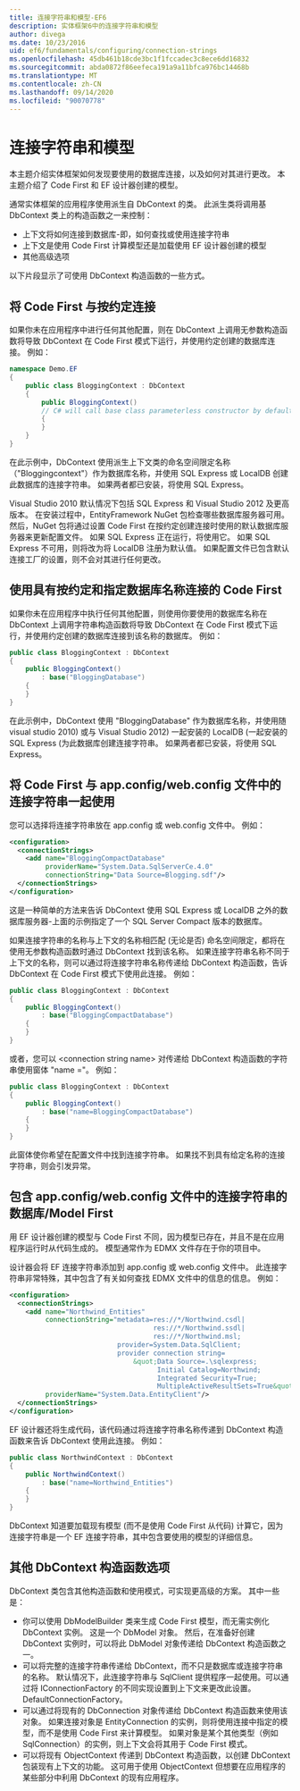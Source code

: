 ```yaml
---
title: 连接字符串和模型-EF6
description: 实体框架6中的连接字符串和模型
author: divega
ms.date: 10/23/2016
uid: ef6/fundamentals/configuring/connection-strings
ms.openlocfilehash: 45db461b18cde3bc1f1fccadec3c8ece6dd16832
ms.sourcegitcommit: abda0872f86eefeca191a9a11bfca976bc14468b
ms.translationtype: MT
ms.contentlocale: zh-CN
ms.lasthandoff: 09/14/2020
ms.locfileid: "90070778"
---
```

# <a name="connection-strings-and-models"></a>连接字符串和模型
本主题介绍实体框架如何发现要使用的数据库连接，以及如何对其进行更改。 本主题介绍了 Code First 和 EF 设计器创建的模型。  

通常实体框架的应用程序使用派生自 DbContext 的类。 此派生类将调用基 DbContext 类上的构造函数之一来控制：  

- 上下文将如何连接到数据库-即，如何查找或使用连接字符串  
- 上下文是使用 Code First 计算模型还是加载使用 EF 设计器创建的模型  
- 其他高级选项  

以下片段显示了可使用 DbContext 构造函数的一些方式。  

## <a name="use-code-first-with-connection-by-convention"></a>将 Code First 与按约定连接  

如果你未在应用程序中进行任何其他配置，则在 DbContext 上调用无参数构造函数将导致 DbContext 在 Code First 模式下运行，并使用约定创建的数据库连接。 例如：  

``` csharp  
namespace Demo.EF
{
    public class BloggingContext : DbContext
    {
        public BloggingContext()
        // C# will call base class parameterless constructor by default
        {
        }
    }
}
```  

在此示例中，DbContext 使用派生上下文类的命名空间限定名称（"Bloggingcontext"）作为数据库名称，并使用 SQL Express 或 LocalDB 创建此数据库的连接字符串。 如果两者都已安装，将使用 SQL Express。  

Visual Studio 2010 默认情况下包括 SQL Express 和 Visual Studio 2012 及更高版本。 在安装过程中，EntityFramework NuGet 包检查哪些数据库服务器可用。 然后，NuGet 包将通过设置 Code First 在按约定创建连接时使用的默认数据库服务器来更新配置文件。 如果 SQL Express 正在运行，将使用它。 如果 SQL Express 不可用，则将改为将 LocalDB 注册为默认值。 如果配置文件已包含默认连接工厂的设置，则不会对其进行任何更改。  

## <a name="use-code-first-with-connection-by-convention-and-specified-database-name"></a>使用具有按约定和指定数据库名称连接的 Code First  

如果你未在应用程序中执行任何其他配置，则使用你要使用的数据库名称在 DbContext 上调用字符串构造函数将导致 DbContext 在 Code First 模式下运行，并使用约定创建的数据库连接到该名称的数据库。 例如：  

``` csharp  
public class BloggingContext : DbContext
{
    public BloggingContext()
        : base("BloggingDatabase")
    {
    }
}
```  

在此示例中，DbContext 使用 "BloggingDatabase" 作为数据库名称，并使用随 visual studio 2010) 或与 Visual Studio 2012) 一起安装的 LocalDB (一起安装的 SQL Express (为此数据库创建连接字符串。 如果两者都已安装，将使用 SQL Express。  

## <a name="use-code-first-with-connection-string-in-appconfigwebconfig-file"></a>将 Code First 与 app.config/web.config 文件中的连接字符串一起使用  

您可以选择将连接字符串放在 app.config 或 web.config 文件中。 例如：  

``` xml  
<configuration>
  <connectionStrings>
    <add name="BloggingCompactDatabase"
         providerName="System.Data.SqlServerCe.4.0"
         connectionString="Data Source=Blogging.sdf"/>
  </connectionStrings>
</configuration>
```  

这是一种简单的方法来告诉 DbContext 使用 SQL Express 或 LocalDB 之外的数据库服务器-上面的示例指定了一个 SQL Server Compact 版本的数据库。  

如果连接字符串的名称与上下文的名称相匹配 (无论是否) 命名空间限定，都将在使用无参数构造函数时通过 DbContext 找到该名称。 如果连接字符串名称不同于上下文的名称，则可以通过将连接字符串名称传递给 DbContext 构造函数，告诉 DbContext 在 Code First 模式下使用此连接。 例如：  

``` csharp  
public class BloggingContext : DbContext
{
    public BloggingContext()
        : base("BloggingCompactDatabase")
    {
    }
}
```  

或者，您可以 \<connection string name\> 对传递给 DbContext 构造函数的字符串使用窗体 "name ="。 例如：  

``` csharp  
public class BloggingContext : DbContext
{
    public BloggingContext()
        : base("name=BloggingCompactDatabase")
    {
    }
}
```  

此窗体使你希望在配置文件中找到连接字符串。 如果找不到具有给定名称的连接字符串，则会引发异常。  

## <a name="databasemodel-first-with-connection-string-in-appconfigwebconfig-file"></a>包含 app.config/web.config 文件中的连接字符串的数据库/Model First  

用 EF 设计器创建的模型与 Code First 不同，因为模型已存在，并且不是在应用程序运行时从代码生成的。 模型通常作为 EDMX 文件存在于你的项目中。  

设计器会将 EF 连接字符串添加到 app.config 或 web.config 文件中。 此连接字符串非常特殊，其中包含了有关如何查找 EDMX 文件中的信息的信息。 例如：  

``` xml  
<configuration>  
  <connectionStrings>  
    <add name="Northwind_Entities"  
         connectionString="metadata=res://*/Northwind.csdl|  
                                    res://*/Northwind.ssdl|  
                                    res://*/Northwind.msl;  
                           provider=System.Data.SqlClient;  
                           provider connection string=  
                               &quot;Data Source=.\sqlexpress;  
                                     Initial Catalog=Northwind;  
                                     Integrated Security=True;  
                                     MultipleActiveResultSets=True&quot;"  
         providerName="System.Data.EntityClient"/>  
  </connectionStrings>  
</configuration>
```  

EF 设计器还将生成代码，该代码通过将连接字符串名称传递到 DbContext 构造函数来告诉 DbContext 使用此连接。 例如：  

``` csharp  
public class NorthwindContext : DbContext
{
    public NorthwindContext()
        : base("name=Northwind_Entities")
    {
    }
}
```  

DbContext 知道要加载现有模型 (而不是使用 Code First 从代码) 计算它，因为连接字符串是一个 EF 连接字符串，其中包含要使用的模型的详细信息。  

## <a name="other-dbcontext-constructor-options"></a>其他 DbContext 构造函数选项  

DbContext 类包含其他构造函数和使用模式，可实现更高级的方案。 其中一些是：  

- 你可以使用 DbModelBuilder 类来生成 Code First 模型，而无需实例化 DbContext 实例。 这是一个 DbModel 对象。 然后，在准备好创建 DbContext 实例时，可以将此 DbModel 对象传递给 DbContext 构造函数之一。  
- 可以将完整的连接字符串传递给 DbContext，而不只是数据库或连接字符串的名称。 默认情况下，此连接字符串与 SqlClient 提供程序一起使用。可以通过将 IConnectionFactory 的不同实现设置到上下文来更改此设置。DefaultConnectionFactory。  
- 可以通过将现有的 DbConnection 对象传递给 DbContext 构造函数来使用该对象。 如果连接对象是 EntityConnection 的实例，则将使用连接中指定的模型，而不是使用 Code First 来计算模型。 如果对象是某个其他类型（例如 SqlConnection）的实例，则上下文会将其用于 Code First 模式。  
- 可以将现有 ObjectContext 传递到 DbContext 构造函数，以创建 DbContext 包装现有上下文的功能。 这可用于使用 ObjectContext 但想要在应用程序的某些部分中利用 DbContext 的现有应用程序。  
